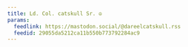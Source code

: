```yaml
---
title: Ld. Col. catskull Sr. ☮
params:
  feedlink: https://mastodon.social/@dareelcatskull.rss
  feedid: 29055da5212ca11b550b773792284ac9
---
```

